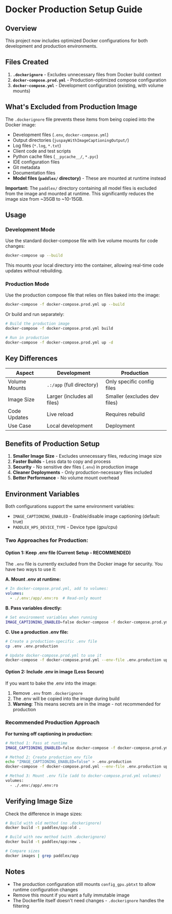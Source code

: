 # Docker Production Setup Guide

## Overview

This project now includes optimized Docker configurations for both development and production environments.

## Files Created

1. **`.dockerignore`** - Excludes unnecessary files from Docker build context
2. **`docker-compose.prod.yml`** - Production-optimized compose configuration
3. **`docker-compose.yml`** - Development configuration (existing, with volume mounts)

## What's Excluded from Production Image

The `.dockerignore` file prevents these items from being copied into the Docker image:

- Development files (`.env`, `docker-compose.yml`)
- Output directories (`juspayWithImageCaptioningOutput/`)
- Log files (`*.log`, `*.txt`)
- Client code and test scripts
- Python cache files (`__pycache__/`, `*.pyc`)
- IDE configuration files
- Git metadata
- Documentation files
- **Model files (`paddlex/` directory)** - These are mounted at runtime instead

**Important:** The `paddlex/` directory containing all model files is excluded from the image and mounted at runtime. This significantly reduces the image size from ~35GB to ~10-15GB.

## Usage

### Development Mode

Use the standard docker-compose file with live volume mounts for code changes:

```bash
docker-compose up --build
```

This mounts your local directory into the container, allowing real-time code updates without rebuilding.

### Production Mode

Use the production compose file that relies on files baked into the image:

```bash
docker-compose -f docker-compose.prod.yml up --build
```

Or build and run separately:

```bash
# Build the production image
docker-compose -f docker-compose.prod.yml build

# Run in production
docker-compose -f docker-compose.prod.yml up -d
```

## Key Differences

| Aspect | Development | Production |
|--------|-------------|------------|
| Volume Mounts | `.:/app` (full directory) | Only specific config files |
| Image Size | Larger (includes all files) | Smaller (excludes dev files) |
| Code Updates | Live reload | Requires rebuild |
| Use Case | Local development | Deployment |

## Benefits of Production Setup

1. **Smaller Image Size** - Excludes unnecessary files, reducing image size
2. **Faster Builds** - Less data to copy and process
3. **Security** - No sensitive dev files (`.env`) in production image
4. **Cleaner Deployments** - Only production-necessary files included
5. **Better Performance** - No volume mount overhead

## Environment Variables

Both configurations support the same environment variables:

- `IMAGE_CAPTIONING_ENABLED` - Enable/disable image captioning (default: true)
- `PADDLEX_HPS_DEVICE_TYPE` - Device type (gpu/cpu)

### Two Approaches for Production:

#### Option 1: Keep .env file (Current Setup - RECOMMENDED)
The `.env` file is currently excluded from the Docker image for security. You have two ways to use it:

**A. Mount .env at runtime:**
```yaml
# In docker-compose.prod.yml, add to volumes:
volumes:
  - ./.env:/app/.env:ro  # Read-only mount
```

**B. Pass variables directly:**
```bash
# Set environment variables when running
IMAGE_CAPTIONING_ENABLED=false docker-compose -f docker-compose.prod.yml up
```

**C. Use a production .env file:**
```bash
# Create a production-specific .env file
cp .env .env.production

# Update docker-compose.prod.yml to use it
docker-compose -f docker-compose.prod.yml --env-file .env.production up
```

#### Option 2: Include .env in image (Less Secure)
If you want to bake the .env into the image:

1. Remove `.env` from `.dockerignore`
2. The .env will be copied into the image during build
3. **Warning**: This means secrets are in the image - not recommended for production

### Recommended Production Approach

**For turning off captioning in production:**

```bash
# Method 1: Pass at runtime
IMAGE_CAPTIONING_ENABLED=false docker-compose -f docker-compose.prod.yml up -d

# Method 2: Create production env file
echo "IMAGE_CAPTIONING_ENABLED=false" > .env.production
docker-compose -f docker-compose.prod.yml --env-file .env.production up -d

# Method 3: Mount .env file (add to docker-compose.prod.yml volumes)
volumes:
  - ./.env:/app/.env:ro
```

## Verifying Image Size

Check the difference in image sizes:

```bash
# Build with old method (no .dockerignore)
docker build -t paddlex/app:old .

# Build with new method (with .dockerignore)
docker build -t paddlex/app:new .

# Compare sizes
docker images | grep paddlex/app
```

## Notes

- The production configuration still mounts `config_gpu.pbtxt` to allow runtime configuration changes
- Remove this mount if you want a fully immutable image
- The Dockerfile itself doesn't need changes - `.dockerignore` handles the filtering
